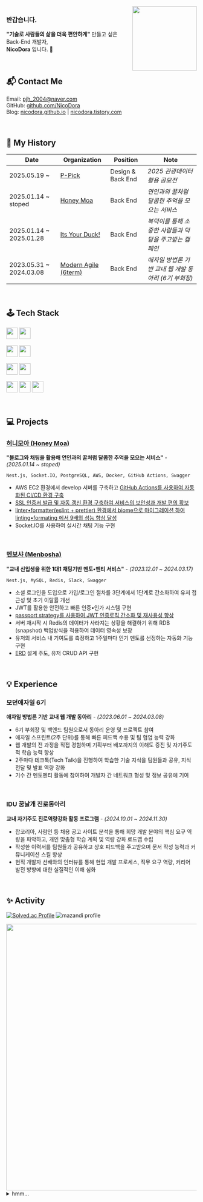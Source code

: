 <img src="https://github.com/user-attachments/assets/cafcce24-92b4-4a71-92c1-4f3aa5dc7994" width="170" height="170" align="right">

### 반갑습니다.

**"기술로 사람들의 삶을 더욱 편안하게"** 만들고 싶은 Back-End 개발자,\
**NicoDora** 입니다. 👋

<br>

## 📬 Contact Me

Email: pjh_2004@naver.com
<br>
GitHub: [github.com/NicoDora](https://github.com/NicoDora)
<br>
Blog: [nicodora.github.io](https://nicodora.github.io) | [nicodora.tistory.com](https://nicodora.tistory.com)

<br>

## 📖 My History

| Date                    |                             Organization                             | Position   | Note |
| ----------------------- | ------------------------------------------------------------------ | ---------- | --------- |
| 2025.05.19 ~            |                 [P-Pick](https://github.com/P-pick)                  | Design & Back End | *2025 관광데이터 활용 공모전* |
| 2025.01.14 ~   stoped   |              [Honey Moa](https://github.com/honey-moa)               | Back End   | *연인과의 꿀처럼 달콤한 추억을 모으는 서비스* |
| 2025.01.14 ~ 2025.01.28 | [Its Your Duck!](https://github.com/bokduck-bang/its-your-duck-back) | Back End   | *복덕이를 통해 소중한 사람들과 덕담을 주고받는 캠페인* |
| 2023.05.31 ~ 2024.03.08 |     [Modern Agile (6term)](https://github.com/modern-agile-team)     | Back End   | *애자일 방법론 기반 교내 웹 개발 동아리 (6기 부회장)* |

<br>

## 🕹️ Tech Stack

<a><img src="https://img.shields.io/badge/TypeScript-007ACC?style=for-the-badge&logo=typescript&logoColor=white" height="30"/></a> <a><img src="https://img.shields.io/badge/javascript-%23F7DF1E.svg?&style=for-the-badge&logo=javascript&logoColor=black" height="30"/></a>

<a><img src="https://img.shields.io/badge/NestJs-E0234E?style=for-the-badge&logo=NestJs&logoColor=white" height="30"/></a> <a><img src="https://img.shields.io/badge/Node.js-43853D?style=for-the-badge&logo=node.js&logoColor=white" height="30"/></a>

<a><img src="https://img.shields.io/badge/auth0-EB5424.svg?&style=for-the-badge&logo=auth0&logoColor=white" height="30"/></a> <a><img src="https://img.shields.io/badge/json%20web%20tokens-323330?style=for-the-badge&logo=json-web-tokens&logoColor=white" height="30"/></a>

<a><img src="https://img.shields.io/badge/mysql-4479A1?style=for-the-badge&logo=mysql&logoColor=white" height="30"/></a> <a><img src="https://img.shields.io/badge/PostgreSQL-316192?style=for-the-badge&logo=postgresql&logoColor=white" height="30"/></a> <a><img src="https://img.shields.io/badge/redis-%23DD0031.svg?&style=for-the-badge&logo=redis&logoColor=white" height="30"/></a>

<br>

## 💻 Projects

### [허니모아 (Honey Moa)](https://github.com/honey-moa/honey-moa-server)
**"블로그와 채팅을 활용해 연인과의 꿀처럼 달콤한 추억을 모으는 서비스"** - *(2025.01.14 ~ stoped)*

`Nest.js, Socket.IO, PostgreSQL, AWS, Docker, GitHub Actions, Swagger`

- AWS EC2 환경에서 develop 서버를 구축하고 [GitHub Actions를 사용하여 자동화된 CI/CD 환경 구축](https://nicodora.github.io/github/2025/03/18/GitHub-Actions%EB%A1%9C-CICD-%EA%B5%AC%EC%B6%95%ED%95%98%EA%B8%B0.html)
- [SSL 인증서 발급 및 자동 갱신 환경 구축하여 서비스의 보안성과 개발 편의 확보](https://nicodora.github.io/aws/2025/03/07/AWS-EC2%EC%97%90%EC%84%9C-Nginx%EC%99%80-Certbot%EC%9C%BC%EB%A1%9C-Lets-encrypt-SSL-%EC%9D%B8%EC%A6%9D%EC%84%9C-%EB%B0%9C%EA%B8%89%ED%95%98%EA%B8%B0.html)
- [linter•formatter(eslint + prettier) 환경에서 biome으로 마이그레이션 하여 linting•formating 에서 9배의 성능 향상 달성](https://nicodora.tistory.com/entry/Biome-Prettier%EB%B3%B4%EB%8B%A4-35%EB%B0%B0-%EB%8D%94-%EB%B9%A0%EB%A5%B4%EB%8B%A4%EB%8A%94-Biome%EC%9D%84-%EC%8D%A8%EB%B3%B4%EC%9E%90)
- Socket.IO를 사용하여 실시간 채팅 기능 구현

<br>

### [멘보샤 (Menbosha)](https://github.com/modern-agile-team/Menbosha-back)
**"교내 신입생을 위한 1대1 채팅기반 멘토•멘티 서비스"** - *(2023.12.01 ~ 2024.03.17)*

`Nest.js, MySQL, Redis, Slack, Swagger`

- 소셜 로그인을 도입으로 가입/로그인 절차를 3단계에서 1단계로 간소화하여 유저 접근성 및 초기 이탈률 개선
- JWT를 활용한 안전하고 빠른 인증•인가 시스템 구현
- [passport strategy를 사용하여 JWT 인증로직 간소화 및 재사용성 향상](https://github.com/modern-agile-team/Menbosha-back/pull/240)
- 서버 재시작 시 Redis의 데이터가 사라지는 상황을 해결하기 위해 RDB (snapshot) 백업방식을 적용하여 데이터 영속성 보장
- 유저의 서비스 내 기여도를 측정하고 1주일마다 인기 멘토를 선정하는 자동화 기능 구현
- [ERD](https://private-user-images.githubusercontent.com/128793959/329941828-bc3d81e5-ed45-4954-ac45-b3fa2fb5e7c7.png?jwt=eyJhbGciOiJIUzI1NiIsInR5cCI6IkpXVCJ9.eyJpc3MiOiJnaXRodWIuY29tIiwiYXVkIjoicmF3LmdpdGh1YnVzZXJjb250ZW50LmNvbSIsImtleSI6ImtleTUiLCJleHAiOjE3NDg1MzIyNzQsIm5iZiI6MTc0ODUzMTk3NCwicGF0aCI6Ii8xMjg3OTM5NTkvMzI5OTQxODI4LWJjM2Q4MWU1LWVkNDUtNDk1NC1hYzQ1LWIzZmEyZmI1ZTdjNy5wbmc_WC1BbXotQWxnb3JpdGhtPUFXUzQtSE1BQy1TSEEyNTYmWC1BbXotQ3JlZGVudGlhbD1BS0lBVkNPRFlMU0E1M1BRSzRaQSUyRjIwMjUwNTI5JTJGdXMtZWFzdC0xJTJGczMlMkZhd3M0X3JlcXVlc3QmWC1BbXotRGF0ZT0yMDI1MDUyOVQxNTE5MzRaJlgtQW16LUV4cGlyZXM9MzAwJlgtQW16LVNpZ25hdHVyZT1jZGI0ZDA3NWRlYTQ4YmU5ZGQzZGI2NTJiYTAwZmQ4YmIyM2Q1MGFmYTk4NTdiNzBkOWYwZDAyNDcwNThhNTZkJlgtQW16LVNpZ25lZEhlYWRlcnM9aG9zdCJ9.H904J3uF-8pfrAR17QA-23azxM2-IOZt1JItRt8aKno) 설계 주도, 유저 CRUD API 구현

<br>

## 💡 Experience

### 모던애자일 6기

**애자일 방법론 기반 교내 웹 개발 동아리** - *(2023.06.01 ~ 2024.03.08)*

- 6기 부회장 및 백엔드 팀원으로서 동아리 운영 및 프로젝트 참여
- 애자일 스프린트(2주 단위)를 통해 빠른 피드백 수용 및 팀 협업 능력 강화
- 웹 개발의 전 과정을 직접 경험하며 기획부터 배포까지의 이해도 증진 및 자기주도적 학습 능력 향상
- 2주마다 테크톡(Tech Talk)을 진행하여 학습한 기술 지식을 팀원들과 공유, 지식 전달 및 발표 역량 강화
- 기수 간 멘토멘티 활동에 참여하여 개발자 간 네트워크 형성 및 정보 공유에 기여

<br>

### IDU 꿈날개 진로동아리

**교내 자기주도 진로역량강화 활동 프로그램** - *(2024.10.01 ~ 2024.11.30)*

- 잡코리아, 사람인 등 채용 공고 사이트 분석을 통해 희망 개발 분야의 핵심 요구 역량을 파악하고, 개인 맞춤형 학습 계획 및 역량 강화 로드맵 수립
- 작성한 이력서를 팀원들과 공유하고 상호 피드백을 주고받으며 문서 작성 능력과 커뮤니케이션 스킬 향상
- 현직 개발자 선배와의 인터뷰를 통해 현업 개발 프로세스, 직무 요구 역량, 커리어 발전 방향에 대한 실질적인 이해 심화

<br>

## ✨ Activity

[![Solved.ac Profile](http://mazassumnida.wtf/api/v2/generate_badge?boj=nicodora)](https://solved.ac/nicodora/) ![mazandi profile](http://mazandi.herokuapp.com/api?handle=nicodora&theme=warm)

<!-- [![GitHub Streak](https://streak-stats.demolab.com?user=NicoDora&theme=tokyonight)](https://git.io/streak-stats) -->

<img src="https://github-readme-activity-graph.vercel.app/graph?username=NicoDora&theme=vue" width="703">

<br>

<details>
<summary>hmm...</summary>
<img src="https://i.esdrop.com/d/f/WaaaCJFBsq/ABsz8K87Qv.png" wedth="703" height="703">
  
</details>
